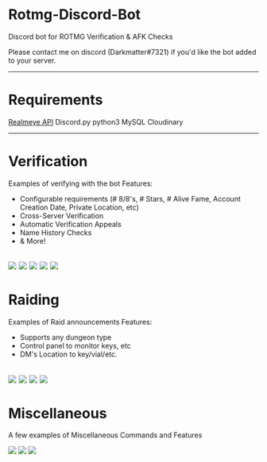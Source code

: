 # Rotmg-Discord-Bot
Discord bot for ROTMG Verification &amp; AFK Checks

Please contact me on discord (Darkmatter#7321) if you'd like the bot added to your server.

-----
# Requirements
[Realmeye API](https://github.com/Jacobvs/RealmEye-API)
Discord.py
python3
MySQL
Cloudinary

-----
# Verification
Examples of verifying with the bot
Features:
- Configurable requirements (# 8/8's, # Stars, # Alive Fame, Account Creation Date, Private Location, etc)
- Cross-Server Verification
- Automatic Verification Appeals
- Name History Checks
- & More!

![](https://i.imgur.com/UT8pK7D.png)
![](https://i.imgur.com/WpCK1sm.png)
![](https://i.imgur.com/XEb9irx.png)
![](https://i.imgur.com/lYxU2jl.png)
![](https://i.imgur.com/tqjdDYc.png)
----
# Raiding
Examples of Raid announcements
Features:
- Supports any dungeon type
- Control panel to monitor keys, etc
- DM's Location to key/vial/etc.

![](https://i.imgur.com/TTazLL5.png)
![](https://i.imgur.com/lKxb2qX.png)
![](https://i.imgur.com/BaEtE6q.png)
![](https://i.imgur.com/RZcvxUc.png)
-----
# Miscellaneous
A few examples of Miscellaneous Commands and Features

![](https://i.imgur.com/OyOaBqI.png)
![](https://i.imgur.com/1t7FUCW.png)
![](https://i.imgur.com/bpFc4rL.png)
